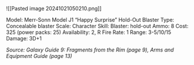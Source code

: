 ![[Pasted image 20241021050210.png]]

Model: Merr-Sonn Model J1 “Happy
Surprise” Hold-Out Blaster
Type: Concealable blaster
Scale: Character
Skill: Blaster: hold-out
Ammo: 8
Cost: 325 (power packs: 25)
Availability: 2, R
Fire Rate: 1
Range: 3-5/10/15
Damage: 3D+1

*Source: Galaxy Guide 9: Fragments from the Rim (page 9), Arms and Equipment Guide (page 13)*
